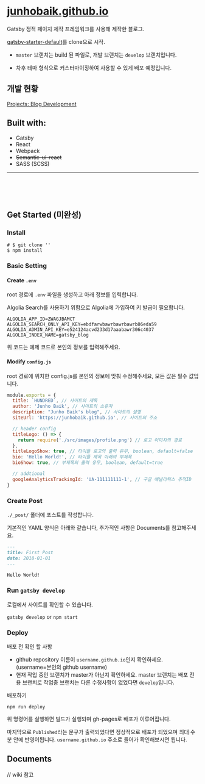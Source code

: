 # [junhobaik.github.io](https://junhobaik.github.io/)

Gatsby 정적 페이지 제작 프레임워크를 사용해 제작한 블로그.

[gatsby-starter-default](http://gatsbyjs.github.io/gatsby-starter-default/)를 clone으로 시작.

- `master` 브랜치는 build 된 파일로, 개발 브랜치는 `develop` 브랜치입니다.

- 차후 테마 형식으로 커스터마이징하여 사용할 수 있게 배포 예정입니다.

## 개발 현황
[Projects: Blog Development](https://github.com/junhobaik/junhobaik.github.io/projects/2)

## Built with:

- Gatsby
- React
- Webpack
- ~~Semantic-ui-react~~
- SASS (SCSS)

---

<br/>

<br/>

<br/>

## Get Started (미완성)

### Install

```shell
# $ git clone ''
$ npm install
```

### Basic Setting

#### Create `.env`

root 경로에 `.env` 파일을 생성하고 아래 정보를 입력합니다.

Algolia Search를 사용하기 위함으로 Algolia에 가입하여 키 발급이 필요합니다.

```
ALGOLIA_APP_ID=ZWAGJBAMCT
ALGOLIA_SEARCH_ONLY_API_KEY=ebdfarwbawrbawrbawrb86eda59
ALGOLIA_ADMIN_API_KEY=e524124acvd233d17aaabawr306c4037
ALGOLIA_INDEX_NAME=gatsby_blog
```

위 코드는 예제 코드로 본인의 정보를 입력해주세요.

#### Modify `config.js`

root 경로에 위치한 config.js를 본인의 정보에 맞춰 수정해주세요, 모든 값은 필수 값입니다.

```javascript
module.exports = {
  title: `HUNDRED`, // 사이트의 제목
  author: 'Junho Baik', // 사이트의 소유자
  description: "Junho Baik's blog", // 사이트의 설명
  siteUrl: 'https://junhobaik.github.io', // 사이트의 주소

  // header config
  titleLogo: () => {
    return require('./src/images/profile.png') // 로고 이미지의 경로
  },
  titleLogoShow: true, // 타이틀 로고의 출력 유무, boolean, default=false
  bio: 'Hello World!', // 타이틀 제목 아래의 부제목
  bioShow: true, // 부제목의 출력 유무, boolean, default=true

  // addtional
  googleAnalyticsTrackingId: 'UA-111111111-1', // 구글 애널리틱스 추적ID
}

```

### Create Post

`./_post/` 폴더에 포스트를 작성합니다.

기본적인 YAML 양식은 아래와 같습니다, 추가적인 사항은 Documents를 참고해주세요. 

```markdown
---
title: First Post
date: 2018-01-01
---

Hello World!
```

### Run `gatsby develop`

로컬에서 사이트를 확인할 수 있습니다.

`gatsby develop` or `npm start`

### Deploy

배포 전 확인 할 사항

- github repository 이름이 `username.github.io`인지 확인하세요.  
  (username=본인의 github username)
- 현재 작업 중인 브랜치가 master가 아닌지 확인하세요.
  master 브랜치는 배포 전용 브랜치로 작업중 브랜치는 다른 수정사항이 없었다면 `develop`입니다.

배포하기

`npm run deploy`

위 명령어를 실행하면 빌드가 실행되며 gh-pages로 배포가 이루어집니다.

마지막으로 `Published`라는 문구가 출력되었다면 정상적으로 배포가 되었으며 최대 수분 안에 반영이됩니다.
`username.github.io` 주소로 들어가 확인해보시면 됩니다.

## Documents

// wiki 참고
